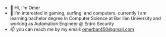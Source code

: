 - 👋 Hi, I’m Omer
- 👀 I’m interested in gaming, surfing, and computers. currently I am learning bachelor degree In Computer Science at Bar Ilan University and working as Automation Engineer @ Entro Security
- 📫 you can reach me by my email: omerbar450@gmail.com

<!---
omerbar97/omerbar97 is a ✨ special ✨ repository because its `README.md` (this file) appears on your GitHub profile.
You can click the Preview link to take a look at your changes.
--->
